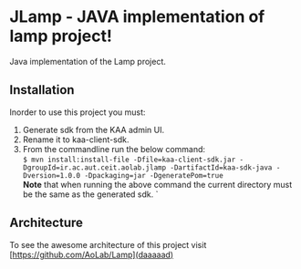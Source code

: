 # JLamp - JAVA implementation of lamp project!
Java implementation of the Lamp project.
## Installation  
Inorder to use this project you must:  
1. Generate sdk from the KAA admin UI.  
2. Rename it to kaa-client-sdk.  
3. From the commandline run the below command:  
```$ mvn install:install-file -Dfile=kaa-client-sdk.jar -DgroupId=ir.ac.aut.ceit.aolab.jlamp -DartifactId=kaa-sdk-java -Dversion=1.0.0 -Dpackaging=jar -DgeneratePom=true```  
**Note** that when running the above command the current directory must be the same as the generated sdk.  `
## Architecture  
To see the awesome architecture of this project visit [https://github.com/AoLab/Lamp](daaaaad) 
